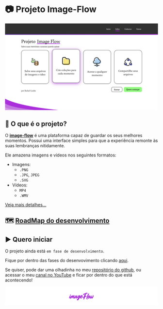 # 📷 Projeto **Image-Flow**

[![Página Principal do site](https://raw.githubusercontent.com/laube-developer/image-flow/cadastro-e-envio-de-arquivos/example_images/1_Home.png)](https://image-flow.vercel.app)
## 🤔 O que é o projeto?
O **[image-flow](https://image-flow.vercel.app/)** é uma plataforma capaz de guardar os seus melhores momentos. Possui uma interface simples para que a experiência remonte às suas lembranças nitidamente.

Ele amazena imagens e vídeos nos seguintes formatos:
- Imagens: 
  - `.PNG`
  - `.JPG`, `JPEG`
  - `.SVG`
- Vídeos:
  - `MP4`
  - `.WMV`

[Veja mais detalhes...](/about/THE_IMAGE_FLOW.md)

## 🗺 [RoadMap do desenvolvimento](/about/DEV.md)

## ▶️ Quero iniciar
O projeto ainda está ``em fase de desenvolvimento``.

Fique por dentro das fases do desenvovimento clicando [aqui](/about/DEV.md).

Se quiser, pode dar uma olhadinha no meu [repositório do github](https://github.com/laube-developer/image-flow), ou acessar o meu [canal no YouTube](https://www.youtube.com/channel/UCcAl972zOv_A19vJL2YhyMg) e ficar por dentro do que está acontecendo!

![Banner do Image-Flow](https://raw.githubusercontent.com/laube-developer/image-flow/main/example_images/2_Banner.jpg)

